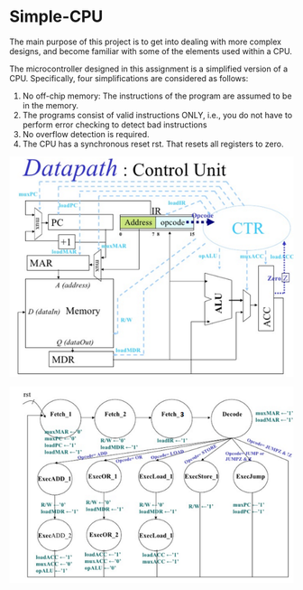 # Simple-CPU
The main purpose of this project is to get into dealing with more complex designs, and become familiar with some of the elements used within a CPU.

The microcontroller designed in this assignment is a simplified version of a CPU. Specifically, four simplifications are considered as follows:
1)	No off-chip memory: The instructions of the program are assumed to be in the  memory.
2)	The programs consist of valid instructions ONLY, i.e., you do not have to perform error checking to detect bad instructions
3)	No overflow detection is required.
4)	The CPU has a synchronous reset rst. That resets all registers to zero.

![alt text](https://github.com/anmelus/Simple-CPU/blob/main/datapath.png)

![alt text](https://github.com/anmelus/Simple-CPU/blob/main/controller.png)
